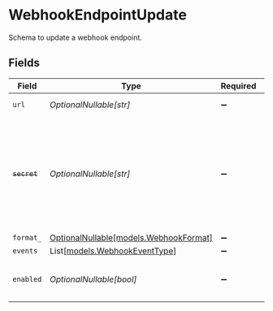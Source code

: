 # WebhookEndpointUpdate

Schema to update a webhook endpoint.


## Fields

| Field                                                                                                                   | Type                                                                                                                    | Required                                                                                                                | Description                                                                                                             | Example                                                                                                                 |
| ----------------------------------------------------------------------------------------------------------------------- | ----------------------------------------------------------------------------------------------------------------------- | ----------------------------------------------------------------------------------------------------------------------- | ----------------------------------------------------------------------------------------------------------------------- | ----------------------------------------------------------------------------------------------------------------------- |
| `url`                                                                                                                   | *OptionalNullable[str]*                                                                                                 | :heavy_minus_sign:                                                                                                      | N/A                                                                                                                     | https://webhook.site/cb791d80-f26e-4f8c-be88-6e56054192b0                                                               |
| ~~`secret`~~                                                                                                            | *OptionalNullable[str]*                                                                                                 | :heavy_minus_sign:                                                                                                      | : warning: ** DEPRECATED **: This will be removed in a future release, please migrate away from it as soon as possible. | polar_whs_ovyN6cPrTv56AApvzCaJno08SSmGJmgbWilb33N2JuK                                                                   |
| `format_`                                                                                                               | [OptionalNullable[models.WebhookFormat]](../models/webhookformat.md)                                                    | :heavy_minus_sign:                                                                                                      | N/A                                                                                                                     |                                                                                                                         |
| `events`                                                                                                                | List[[models.WebhookEventType](../models/webhookeventtype.md)]                                                          | :heavy_minus_sign:                                                                                                      | N/A                                                                                                                     |                                                                                                                         |
| `enabled`                                                                                                               | *OptionalNullable[bool]*                                                                                                | :heavy_minus_sign:                                                                                                      | Whether the webhook endpoint is enabled.                                                                                |                                                                                                                         |